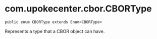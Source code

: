 # com.upokecenter.cbor.CBORType

    public enum CBORType extends Enum<CBORType>

Represents a type that a CBOR object can have.
